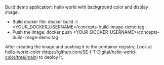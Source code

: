 Build demo application: hello world with background color and display image.

- Build docker file: docker build -t <YOUR_DOCKER_USERNAME>/concepts-build-image-demo:tag .
- Push the image: docker push <YOUR_DOCKER_USERNAME>/concepts-build-image-demo:tag

After creating the image and pushing it to the container registry, Look at hello-world-color (https://github.com/SE-I-T-Digital/hello-world-color/tree/main) to deploy it.
